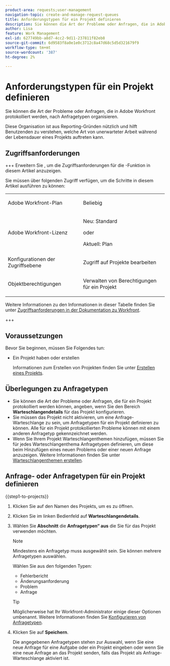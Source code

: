 ```yaml
---
product-area: requests;user-management
navigation-topic: create-and-manage-request-queues
title: Anforderungstypen für ein Projekt definieren
description: Sie können die Art der Probleme oder Anfragen, die in Adobe Workfront protokolliert werden, nach Anfragetypen organisieren.
author: Lisa
feature: Work Management
exl-id: 627749bb-a8d7-4cc2-9d11-237811f82eb8
source-git-commit: 6d9583f8a0e1e0c3712c8a47d68c5d5d321679f9
workflow-type: tm+mt
source-wordcount: '387'
ht-degree: 2%

---
```


# Anforderungstypen für ein Projekt definieren

Sie können die Art der Probleme oder Anfragen, die in Adobe Workfront protokolliert werden, nach Anfragetypen organisieren.

Diese Organisation ist aus Reporting-Gründen nützlich und hilft Benutzenden zu verstehen, welche Art von unerwarteter Arbeit während der Lebensdauer eines Projekts auftreten kann.

## Zugriffsanforderungen

+++ Erweitern Sie , um die Zugriffsanforderungen für die -Funktion in diesem Artikel anzuzeigen.

Sie müssen über folgenden Zugriff verfügen, um die Schritte in diesem Artikel ausführen zu können:

<table style="table-layout:auto"> 
 <col> 
 <col> 
 <tbody> 
  <tr> 
   <td role="rowheader">Adobe Workfront-Plan</td> 
   <td> <p>Beliebig</p> </td> 
  </tr> 
  <tr> 
   <td role="rowheader">Adobe Workfront-Lizenz</td> 
   <td>
    <p>Neu: Standard</p>
    <p>oder</p>
    <p>Aktuell: Plan</p></td>  
  </tr> 
  <tr> 
   <td role="rowheader">Konfigurationen der Zugriffsebene</td> 
   <td> <p>Zugriff auf Projekte bearbeiten</p></td> 
  </tr> 
  <tr> 
   <td role="rowheader">Objektberechtigungen</td> 
   <td> <p>Verwalten von Berechtigungen für ein Projekt</p></td> 
  </tr> 
 </tbody> 
</table>

Weitere Informationen zu den Informationen in dieser Tabelle finden Sie unter [Zugriffsanforderungen in der Dokumentation zu Workfront](/help/quicksilver/administration-and-setup/add-users/access-levels-and-object-permissions/access-level-requirements-in-documentation.md).

+++

## Voraussetzungen

Bevor Sie beginnen, müssen Sie Folgendes tun:

* Ein Projekt haben oder erstellen

  Informationen zum Erstellen von Projekten finden Sie unter [Erstellen eines Projekts](../../../manage-work/projects/create-projects/create-project.md).

## Überlegungen zu Anfragetypen

* Sie können die Art der Probleme oder Anfragen, die für ein Projekt protokolliert werden können, angeben, wenn Sie den Bereich **Warteschlangendetails** für das Projekt konfigurieren.
* Sie müssen das Projekt nicht aktivieren, um eine Anfrage-Warteschlange zu sein, um Anfragetypen für ein Projekt definieren zu können. Alle für ein Projekt protokollierten Probleme können mit einem anderen Anfragetyp gekennzeichnet werden.
* Wenn Sie Ihrem Projekt Warteschlangenthemen hinzufügen, müssen Sie für jedes Warteschlangenthema Anfragetypen definieren, um diese beim Hinzufügen eines neuen Problems oder einer neuen Anfrage anzuzeigen. Weitere Informationen finden Sie unter [Warteschlangenthemen erstellen](../../../manage-work/requests/create-and-manage-request-queues/create-queue-topics.md).

## Anfrage- oder Anfragetypen für ein Projekt definieren

{{step1-to-projects}}

1. Klicken Sie auf den Namen des Projekts, um es zu öffnen.
1. Klicken Sie im linken Bedienfeld auf **Warteschlangendetails**.
1. Wählen Sie **Abschnitt** die **Anfragetypen“ aus** die Sie für das Projekt verwenden möchten.

   >[!NOTE]
   >
   >Mindestens ein Anfragetyp muss ausgewählt sein. Sie können mehrere Anfragetypen auswählen.

   Wählen Sie aus den folgenden Typen:

   * Fehlerbericht
   * Änderungsanforderung
   * Problem
   * Anfrage

   >[!TIP]
   >
   >Möglicherweise hat Ihr Workfront-Administrator einige dieser Optionen umbenannt. Weitere Informationen finden Sie [Konfigurieren von Anfragetypen](../../../administration-and-setup/set-up-workfront/configure-system-defaults/configure-request-types.md).

1. Klicken Sie auf **Speichern**.

   Die angegebenen Anfragetypen stehen zur Auswahl, wenn Sie eine neue Anfrage für eine Aufgabe oder ein Projekt eingeben oder wenn Sie eine neue Anfrage an das Projekt senden, falls das Projekt als Anfrage-Warteschlange aktiviert ist.
